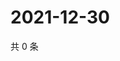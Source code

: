 # 2021-12-30

共 0 条

<!-- BEGIN WEIBO -->
<!-- 最后更新时间 Thu Dec 30 2021 06:11:49 GMT+0800 (China Standard Time) -->

<!-- END WEIBO -->
